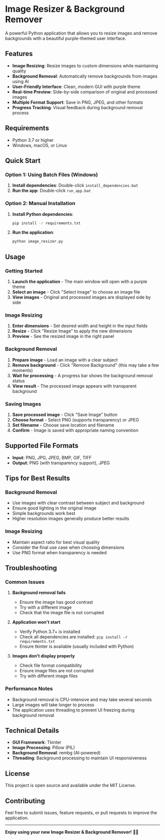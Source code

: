 # Image Resizer & Background Remover

A powerful Python application that allows you to resize images and remove backgrounds with a beautiful purple-themed user interface.

## Features

- **Image Resizing**: Resize images to custom dimensions while maintaining quality
- **Background Removal**: Automatically remove backgrounds from images using AI
- **User-Friendly Interface**: Clean, modern GUI with purple theme
- **Real-time Preview**: Side-by-side comparison of original and processed images
- **Multiple Format Support**: Save in PNG, JPEG, and other formats
- **Progress Tracking**: Visual feedback during background removal process

## Requirements

- Python 3.7 or higher
- Windows, macOS, or Linux

## Quick Start

### Option 1: Using Batch Files (Windows)
1. **Install dependencies**: Double-click `install_dependencies.bat`
2. **Run the app**: Double-click `run_app.bat`

### Option 2: Manual Installation
1. **Install Python dependencies**:
   ```bash
   pip install -r requirements.txt
   ```

2. **Run the application**:
   ```bash
   python image_resizer.py
   ```

## Usage

### Getting Started

1. **Launch the application** - The main window will open with a purple theme
2. **Select an image** - Click "Select Image" to choose an image file
3. **View images** - Original and processed images are displayed side by side

### Image Resizing

1. **Enter dimensions** - Set desired width and height in the input fields
2. **Resize** - Click "Resize Image" to apply the new dimensions
3. **Preview** - See the resized image in the right panel

### Background Removal

1. **Prepare image** - Load an image with a clear subject
2. **Remove background** - Click "Remove Background" (this may take a few moments)
3. **Wait for processing** - A progress bar shows the background removal status
4. **View result** - The processed image appears with transparent background

### Saving Images

1. **Save processed image** - Click "Save Image" button
2. **Choose format** - Select PNG (supports transparency) or JPEG
3. **Set filename** - Choose save location and filename
4. **Confirm** - Image is saved with appropriate naming convention

## Supported File Formats

- **Input**: PNG, JPG, JPEG, BMP, GIF, TIFF
- **Output**: PNG (with transparency support), JPEG

## Tips for Best Results

### Background Removal
- Use images with clear contrast between subject and background
- Ensure good lighting in the original image
- Simple backgrounds work best
- Higher resolution images generally produce better results

### Image Resizing
- Maintain aspect ratio for best visual quality
- Consider the final use case when choosing dimensions
- Use PNG format when transparency is needed

## Troubleshooting

### Common Issues

1. **Background removal fails**
   - Ensure the image has good contrast
   - Try with a different image
   - Check that the image file is not corrupted

2. **Application won't start**
   - Verify Python 3.7+ is installed
   - Check all dependencies are installed: `pip install -r requirements.txt`
   - Ensure tkinter is available (usually included with Python)

3. **Images don't display properly**
   - Check file format compatibility
   - Ensure image files are not corrupted
   - Try with different image files

### Performance Notes

- Background removal is CPU-intensive and may take several seconds
- Large images will take longer to process
- The application uses threading to prevent UI freezing during background removal

## Technical Details

- **GUI Framework**: Tkinter
- **Image Processing**: Pillow (PIL)
- **Background Removal**: rembg (AI-powered)
- **Threading**: Background processing to maintain UI responsiveness

## License

This project is open source and available under the MIT License.

## Contributing

Feel free to submit issues, feature requests, or pull requests to improve the application.

---

**Enjoy using your new Image Resizer & Background Remover!** 🎨✨

